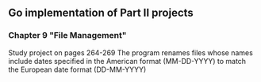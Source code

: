 ## Go implementation of Part II projects
### Chapter 9 "File Management"
Study project on pages 264-269
The program renames files whose names include dates specified in the American format (MM-DD-YYYY) to match the European date format (DD-MM-YYYY)

